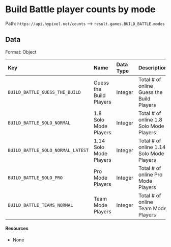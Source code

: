 # Build Battle player counts by mode
Path: `https://api.hypixel.net/counts` --> `result.games.BUILD_BATTLE.modes`

## Data
Format: Object

|Key|Name|Data Type|Description|
|:-|:-|:-|:-|
|`BUILD_BATTLE_GUESS_THE_BUILD`|Guess the Build Players|Integer|Total # of online Guess the Build Players|
|`BUILD_BATTLE_SOLO_NORMAL`|1.8 Solo Mode Players|Integer|Total # of online 1.8 Solo Mode Players|
|`BUILD_BATTLE_SOLO_NORMAL_LATEST`|1.14 Solo Mode Players|Integer|Total # of online 1.14 Solo Mode Players|
|`BUILD_BATTLE_SOLO_PRO`|Pro Mode Players|Integer|Total # of online Pro Mode Players|
|`BUILD_BATTLE_TEAMS_NORMAL`|Team Mode Players|Integer|Total # of online Team Mode Players|


#### Resources
- None